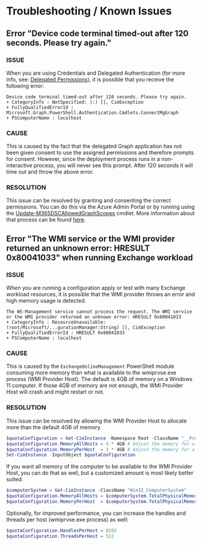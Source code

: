 # Troubleshooting / Known Issues

## Error "Device code terminal timed-out after 120 seconds. Please try again."

### ISSUE

When you are using Credentials and Delegated Authentication (for more info, see: <a href="../../get-started/authentication-and-permissions/#microsoft-graph-permissions" target="_blank">Delegated Permissions</a>), it is possible that you receive the following error:

```
Device code terminal timed-out after 120 seconds. Please try again.
+ CategoryInfo : NotSpecified: (:) [], CimException
+ FullyQualifiedErrorId : Microsoft.Graph.PowerShell.Authentication.Cmdlets.ConnectMgGraph
+ PSComputerName : localhost
```

### CAUSE

This is caused by the fact that the delegated Graph application has not been given consent to use the assigned permissions and therefore prompts for consent. However, since the deployment process runs in a non-interactive process, you will never see this prompt. After 120 seconds it will time out and throw the above error.

### RESOLUTION

This issue can be resolved by granting and consenting the correct permissions. You can do this via the Azure Admin Portal or by running using the <a href="../../cmdlets/Update-M365DSCAllowedGraphScopes/" target="_blank">Update-M365DSCAllowedGraphScopes</a> cmdlet. More information about that process can be found <a href="../authentication-and-permissions/#providing-consent-for-graph-permissions" target="_blank">here</a>.


## Error "The WMI service or the WMI provider returned an unknown error: HRESULT 0x80041033" when running Exchange workload

### ISSUE

When you are running a configuration apply or test with many Exchange workload resources, it is possible that the WMI provider throws an error and high memory usage is detected.

```
The WS-Management service cannot process the request. The WMI service or the WMI provider returned an unknown error: HRESULT 0x80041033
+ CategoryInfo : ResourceUnavailable: (root/Microsoft/...gurationManager:String) [], CimException
+ FullyQualifiedErrorId : HRESULT 0x80041033
+ PSComputerName : localhost
```

### CAUSE

This is caused by the `ExchangeOnlineManagement` PowerShell module consuming more memory than what is available to the wmiprvse.exe process (WMI Provider Host). The default is 4GB of memory on a Windows 11 computer. If those 4GB of memory are not enough, the WMI Provider Host will crash and might restart or not.

### RESOLUTION

This issue can be resolved by allowing the WMI Provider Host to allocate more than the default 4GB of memory.

```powershell
$quotaConfiguration = Get-CimInstance -Namespace Root -ClassName "__ProviderHostQuotaConfiguration"
$quotaConfiguration.MemoryAllHosts = 4 * 4GB # Adjust the memory for all processes combined
$quotaConfiguration.MemoryPerHost  = 3 * 4GB # Adjust the memory for a single wmiprvse.exe process
Set-CimInstance -InputObject $quotaConfiguration
```

If you want all memory of the computer to be available to the WMI Provider Host, you can do that as well, but a customized amount is most likely better suited:

```powershell
$computerSystem = Get-CimInstance -ClassName "Win32_ComputerSystem"
$quotaConfiguration.MemoryAllHosts = $computerSystem.TotalPhysicalMemory
$quotaConfiguration.MemoryPerHost  = $computerSystem.TotalPhysicalMemory
```

Optionally, for improved performance, you can increase the handles and threads per host (wmiprvse.exe process) as well:

```powershell
$quotaConfiguration.HandlesPerHost = 8192
$quotaConfiguration.ThreadsPerHost = 512
```
